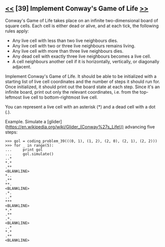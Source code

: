 ## [<<](../38) [39] Implement Conway's Game of Life [>>](../40)

Conway's Game of Life takes place on an infinite two-dimensional board of square cells. Each cell is either dead or
alive, and at each tick, the following rules apply:

* Any live cell with less than two live neighbours dies.
* Any live cell with two or three live neighbours remains living.
* Any live cell with more than three live neighbours dies.
* Any dead cell with exactly three live neighbours becomes a live cell.
* A cell neighbours another cell if it is horizontally, vertically, or diagonally adjacent.

Implement Conway's Game of Life. It should be able to be initialized with a starting list of live cell coordinates
and the number of steps it should run for. Once initialized, it should print out the board state at each step.
Since it's an infinite board, print out only the relevant coordinates, i.e. from the top-leftmost live cell to
bottom-rightmost live cell.

You can represent a live cell with an asterisk (*) and a dead cell with a dot (.).

Example. Simulate a [glider](https://en.wikipedia.org/wiki/Glider_(Conway%27s_Life\)) advancing five steps:

    >>> gol = coding_problem_39(((0, 1), (1, 2), (2, 0), (2, 1), (2, 2)))
    >>> for _ in range(5):
    ...     print gol
    ...     gol.simulate()
    ..*
    *.*
    .**
    <BLANKLINE>
    *..
    .**
    **.
    <BLANKLINE>
    .*.
    ..*
    ***
    <BLANKLINE>
    *.*
    .**
    .*.
    <BLANKLINE>
    ..*
    *.*
    .**
    <BLANKLINE>
